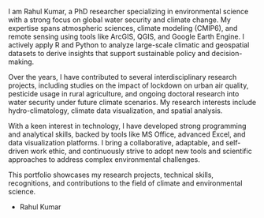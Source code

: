 I am Rahul Kumar, a PhD researcher specializing in environmental science with a strong focus on global water security and climate change. My expertise spans atmospheric sciences, climate modeling (CMIP6), and remote sensing using tools like ArcGIS, QGIS, and Google Earth Engine. I actively apply R and Python to analyze large-scale climatic and geospatial datasets to derive insights that support sustainable policy and decision-making.

Over the years, I have contributed to several interdisciplinary research projects, including studies on the impact of lockdown on urban air quality, pesticide usage in rural agriculture, and ongoing doctoral research into water security under future climate scenarios. My research interests include hydro-climatology, climate data visualization, and spatial analysis.

With a keen interest in technology, I have developed strong programming and analytical skills, backed by tools like MS Office, advanced Excel, and data visualization platforms. I bring a collaborative, adaptable, and self-driven work ethic, and continuously strive to adopt new tools and scientific approaches to address complex environmental challenges.

This portfolio showcases my research projects, technical skills, recognitions, and contributions to the field of climate and environmental science.

- Rahul Kumar
